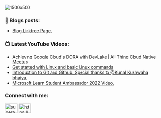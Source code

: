 <!-- ![C4AF330C-1ADE-4F0B-ACBA-F30BB7EA53FB_1_201_a](https://user-images.githubusercontent.com/78820926/183526901-6ae12a12-1415-4e47-ba4e-ae9209f49912.jpeg) -->
![1500x500](https://user-images.githubusercontent.com/78820926/218098409-e3dad5b3-bd27-4c3d-9dac-a2d5b03ec3c3.jpeg)

### 📝 Blogs posts:
<!-- BLOG-POST-LIST:START -->
- [Blog Linktree Page.](https://linktr.ee/SuperAayush)
<!-- BLOG-POST-LIST:END -->

### 📺 Latest YouTube Videos:

<!-- YOUTUBE:START -->
- [Achieving Google Cloud&#39;s DORA with DevLake | All Thing Cloud Native Meetup](https://www.youtube.com/watch?v=mnNLVGMeLaA)
- [Get started with Linux and basic Linux commands](https://www.youtube.com/watch?v=NRzojAzA9Rg)
- [Introduction to Git and Github. Special thanks to @Kunal Kushwaha bhaiya.](https://www.youtube.com/watch?v=javxjP5HVZI)
- [Microsoft Learn Student Ambassador 2022 Video.](https://www.youtube.com/watch?v=82jfVQ6Sv2E)
<!-- YOUTUBE:END -->

<h3 align="left">Connect with me:</h3>
<p align="left">
<a href="https://twitter.com/superaayush14" target="blank"><img align="center" src="https://raw.githubusercontent.com/rahuldkjain/github-profile-readme-generator/master/src/images/icons/Social/twitter.svg" alt="superaayush14" height="30" width="40" /></a>
<a href="https://linkedin.com/in/superaayush/" target="blank"><img align="center" src="https://raw.githubusercontent.com/rahuldkjain/github-profile-readme-generator/master/src/images/icons/Social/linked-in-alt.svg" alt="https://www.linkedin.com/in/superaayush/" height="30" width="40" /></a>
